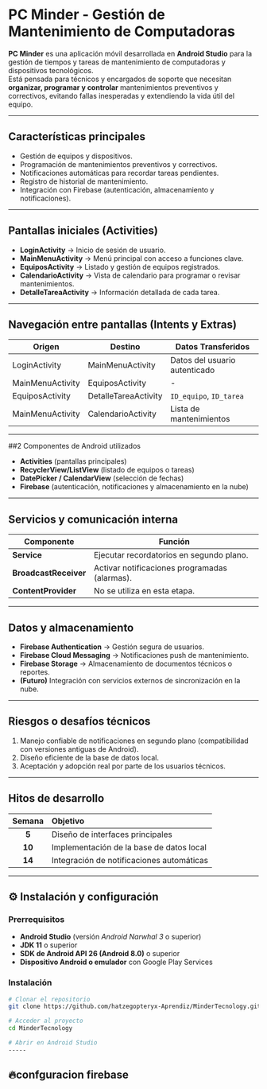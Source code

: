 # PC Minder - Gestión de Mantenimiento de Computadoras

**PC Minder** es una aplicación móvil desarrollada en **Android Studio** para la gestión de tiempos y tareas de mantenimiento de computadoras y dispositivos tecnológicos.  
Está pensada para técnicos y encargados de soporte que necesitan **organizar, programar y controlar** mantenimientos preventivos y correctivos, evitando fallas inesperadas y extendiendo la vida útil del equipo.

---

## Características principales

- Gestión de equipos y dispositivos.
- Programación de mantenimientos preventivos y correctivos.
- Notificaciones automáticas para recordar tareas pendientes.
- Registro de historial de mantenimiento.
- Integración con Firebase (autenticación, almacenamiento y notificaciones).

---

## Pantallas iniciales (Activities)

- **LoginActivity** → Inicio de sesión de usuario.  
- **MainMenuActivity** → Menú principal con acceso a funciones clave.  
- **EquiposActivity** → Listado y gestión de equipos registrados.  
- **CalendarioActivity** → Vista de calendario para programar o revisar mantenimientos.  
- **DetalleTareaActivity** → Información detallada de cada tarea.

---

## Navegación entre pantallas (Intents y Extras)

| Origen | Destino | Datos Transferidos |
|---------|----------|--------------------|
| LoginActivity | MainMenuActivity | Datos del usuario autenticado |
| MainMenuActivity | EquiposActivity | - |
| EquiposActivity | DetalleTareaActivity | `ID_equipo`, `ID_tarea` |
| MainMenuActivity | CalendarioActivity | Lista de mantenimientos |

---

##2 Componentes de Android utilizados

- **Activities** (pantallas principales)
- **RecyclerView/ListView** (listado de equipos o tareas)
- **DatePicker / CalendarView** (selección de fechas)
- **Firebase** (autenticación, notificaciones y almacenamiento en la nube)

---

## Servicios y comunicación interna

| Componente | Función |
|-------------|----------|
| **Service** | Ejecutar recordatorios en segundo plano. |
| **BroadcastReceiver** | Activar notificaciones programadas (alarmas). |
| **ContentProvider** | No se utiliza en esta etapa. |

---

## Datos y almacenamiento

- **Firebase Authentication** → Gestión segura de usuarios.  
- **Firebase Cloud Messaging** → Notificaciones push de mantenimiento.  
- **Firebase Storage** → Almacenamiento de documentos técnicos o reportes.  
- **(Futuro)** Integración con servicios externos de sincronización en la nube.

---

## Riesgos o desafíos técnicos

1. Manejo confiable de notificaciones en segundo plano (compatibilidad con versiones antiguas de Android).  
2. Diseño eficiente de la base de datos local.  
3. Aceptación y adopción real por parte de los usuarios técnicos.  

---

## Hitos de desarrollo

| Semana | Objetivo |
|:-------:|:---------|
| **5** | Diseño de interfaces principales |
| **10** | Implementación de la base de datos local |
| **14** | Integración de notificaciones automáticas |

---

## ⚙️ Instalación y configuración

### Prerrequisitos

- **Android Studio** (versión *Android Narwhal 3* o superior)  
- **JDK 11** o superior  
- **SDK de Android API 26 (Android 8.0)** o superior  
- **Dispositivo Android o emulador** con Google Play Services  

### Instalación

```bash
# Clonar el repositorio
git clone https://github.com/hatzegopteryx-Aprendiz/MinderTecnology.git

# Acceder al proyecto
cd MinderTecnology

# Abrir en Android Studio
-----
```
## 🔥confguracion firebase




